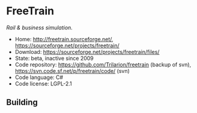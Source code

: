 # FreeTrain

_Rail & business simulation._

- Home: http://freetrain.sourceforge.net/, https://sourceforge.net/projects/freetrain/
- Download: https://sourceforge.net/projects/freetrain/files/
- State: beta, inactive since 2009
- Code repository: https://github.com/Trilarion/freetrain (backup of svn), https://svn.code.sf.net/p/freetrain/code/ (svn)
- Code language: C#
- Code license: LGPL-2.1

## Building

